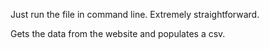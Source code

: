 Just run the file in command line. Extremely straightforward. 

Gets the data from the website and populates a csv.
